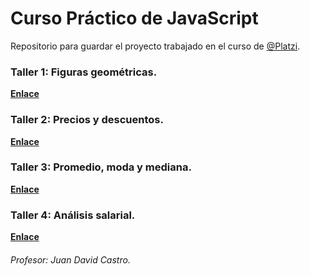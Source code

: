 # Curso Práctico de JavaScript

Repositorio para guardar el proyecto trabajado en el curso de [@Platzi](https://github.com/platzi).

### Taller 1: Figuras geométricas.

[**Enlace**](https://luisrmrz16.github.io/curso-javascript/figuras.html)

### Taller 2: Precios y descuentos.

[**Enlace**]()

### Taller 3: Promedio, moda y mediana.

[**Enlace**]()

### Taller 4: Análisis salarial.

[**Enlace**]()



###### Profesor: Juan David Castro.